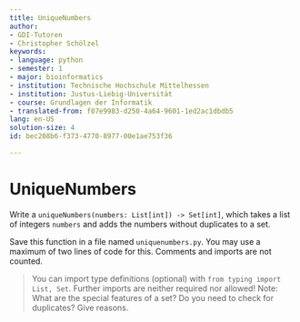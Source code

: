 ```yaml
---
title: UniqueNumbers
author:
- GDI-Tutoren
- Christopher Schölzel
keywords:
- language: python
- semester: 1
- major: bioinformatics
- institution: Technische Hochschule Mittelhessen
- institution: Justus-Liebig-Universität
- course: Grundlagen der Informatik
- translated-from: f07e9983-d250-4a64-9601-1ed2ac1dbdb5
lang: en-US
solution-size: 4
id: bec208b6-f373-4770-8977-00e1ae753f36

---
```

# UniqueNumbers

Write a `uniqueNumbers(numbers: List[int]) -> Set[int]`, which takes a list of integers `numbers` and adds the numbers without duplicates to a set.

Save this function in a file named `uniquenumbers.py`.
You may use a maximum of two lines of code for this. Comments and imports are not counted.

> You can import type definitions (optional) with `from typing import List, Set`. Further imports are neither required nor allowed!
> Note: What are the special features of a set? Do you need to check for duplicates? Give reasons.
